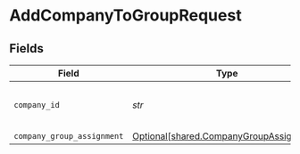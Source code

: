 # AddCompanyToGroupRequest


## Fields

| Field                                                                                    | Type                                                                                     | Required                                                                                 | Description                                                                              | Example                                                                                  |
| ---------------------------------------------------------------------------------------- | ---------------------------------------------------------------------------------------- | ---------------------------------------------------------------------------------------- | ---------------------------------------------------------------------------------------- | ---------------------------------------------------------------------------------------- |
| `company_id`                                                                             | *str*                                                                                    | :heavy_check_mark:                                                                       | Unique identifier for a company.                                                         | 8a210b68-6988-11ed-a1eb-0242ac120002                                                     |
| `company_group_assignment`                                                               | [Optional[shared.CompanyGroupAssignment]](../../models/shared/companygroupassignment.md) | :heavy_minus_sign:                                                                       | N/A                                                                                      |                                                                                          |